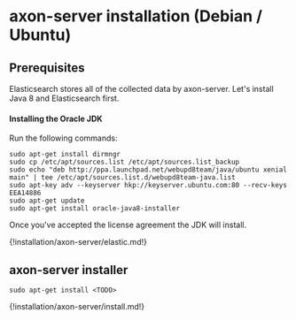 # axon-server installation (Debian / Ubuntu)

## Prerequisites

Elasticsearch stores all of the collected data by axon-server. Let's install Java 8 and Elasticsearch first.

#### Installing the Oracle JDK

Run the following commands:
``` - 
sudo apt-get install dirmngr
sudo cp /etc/apt/sources.list /etc/apt/sources.list_backup
sudo echo "deb http://ppa.launchpad.net/webupd8team/java/ubuntu xenial main" | tee /etc/apt/sources.list.d/webupd8team-java.list
sudo apt-key adv --keyserver hkp://keyserver.ubuntu.com:80 --recv-keys EEA14886
sudo apt-get update
sudo apt-get install oracle-java8-installer
```

Once you've accepted the license agreement the JDK will install.

{!installation/axon-server/elastic.md!}

## axon-server installer
``` -
sudo apt-get install <TODO>

```

{!installation/axon-server/install.md!}



